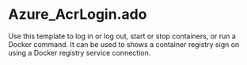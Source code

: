 # Azure_AcrLogin.ado
Use this template to log in or log out, start or stop containers, or run a Docker command. It can be used to shows a container registry sign on using a Docker registry service connection.
